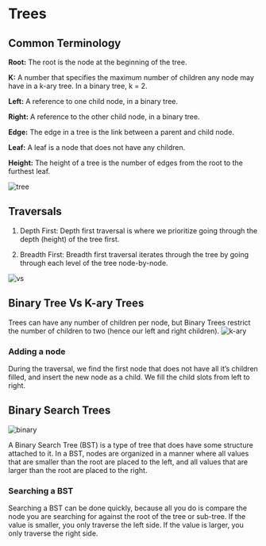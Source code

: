 # Trees

## Common Terminology

**Root:** The root is the node at the beginning of the tree.

**K:** A number that specifies the maximum number of children any node may have in a k-ary tree. In a binary tree, k = 2.

**Left:** A reference to one child node, in a binary tree.

**Right:** A reference to the other child node, in a binary tree.

**Edge:** The edge in a tree is the link between a parent and child node.

**Leaf:** A leaf is a node that does not have any children.

**Height:** The height of a tree is the number of edges from the root to the furthest leaf.

![tree](https://reactgo.com/static/7f89ae4896c007403969537c52ea2103/27524/tree-datastructure-diagram.png)

## Traversals
1. Depth First: 
Depth first traversal is where we prioritize going through the depth (height) of the tree first.

2. Breadth First: 
Breadth first traversal iterates through the tree by going through each level of the tree node-by-node.

![vs](https://miro.medium.com/max/3648/1*VM84VPcCQe0gSy44l9S5yA.jpeg)

## Binary Tree Vs K-ary Trees
Trees can have any number of children per node, but Binary Trees restrict the number of children to two (hence our left and right children).
![k-ary](https://media.geeksforgeeks.org/wp-content/uploads/20200219144238/General-Tree-vs-Binary-Tree.png)

### Adding a node
During the traversal, we find the first node that does not have all it’s children filled, and insert the new node as a child. We fill the child slots from left to right.

## Binary Search Trees

![binary](https://www.gatevidyalay.com/wp-content/uploads/2018/07/Binary-Search-Tree-Example.png)

A Binary Search Tree (BST) is a type of tree that does have some structure attached to it. In a BST, nodes are organized in a manner where all values that are smaller than the root are placed to the left, and all values that are larger than the root are placed to the right.

### Searching a BST

Searching a BST can be done quickly, because all you do is compare the node you are searching for against the root of the tree or sub-tree. If the value is smaller, you only traverse the left side. If the value is larger, you only traverse the right side.


